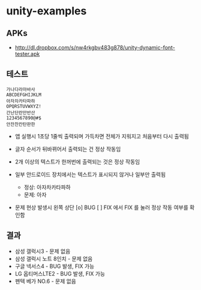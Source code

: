 unity-examples
==============

## APKs

* http://dl.dropbox.com/s/nw4rkgbv483g878/unity-dynamic-font-tester.apk

## 테스트

    가나다라마바사
    ABCDEFGHIJKLM
    아자차카타파하
    OPQRSTUVWXYZ!
    간난단란만반산
    1234567890@#$
    안잔찬칸탄판한
    
* 앱 실행시 1초당 1줄씩 출력되며 가득차면 전체가 지워지고 처음부터 다시 출력됨
* 글자 순서가 뒤바뀌어서 출력되는 건 정상 작동임
* 2개 이상의 텍스트가 한꺼번에 출력되는 것은 정상 작동임
* 일부 안드로이드 장치에서는 텍스트가 표시되지 않거나 일부만 출력됨
  * 정상: 아자차카타파하
  * 문제: 아자

* 문제 현상 발생시 왼쪽 상단 [o] BUG [ ] FIX 에서 FIX 를 눌러 정상 작동 여부를 확인함

## 결과

* 삼성 갤럭시3 - 문제 없음
* 삼성 갤럭시 노트 8인치 - 문제 없음
* 구글 넥서스4 - BUG 발생, FIX 가능
* LG 옵티머스LTE2 - BUG 발생, FIX 가능
* 펜텍 베가 NO.6 - 문제 없음
